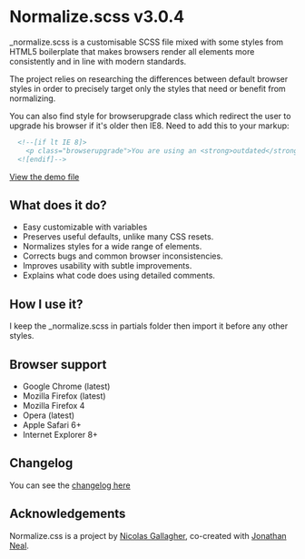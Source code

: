 # Normalize.scss v3.0.4

_normalize.scss is a customisable SCSS file mixed with some styles from HTML5
boilerplate that makes browsers render all elements more consistently and in
line with modern standards.

The project relies on researching the differences between default browser
styles in order to precisely target only the styles that need or benefit from
normalizing.

You can also find style for browserupgrade class which redirect the user to
upgrade his browser if it's older then IE8. Need to add this to your markup:

```html
  <!--[if lt IE 8]>
    <p class="browserupgrade">You are using an <strong>outdated</strong> browser. Please <a href="http://browsehappy.com/">upgrade your browser</a> to improve your experience.</p>
  <![endif]-->
```

[View the demo file](http://mariusmateoc.github.io/normalize.scss/index.html)


## What does it do?

* Easy customizable with variables
* Preserves useful defaults, unlike many CSS resets.
* Normalizes styles for a wide range of elements.
* Corrects bugs and common browser inconsistencies.
* Improves usability with subtle improvements.
* Explains what code does using detailed comments.


## How I use it?

I keep the _normalize.scss in partials folder then import it before any
other styles.

## Browser support

* Google Chrome (latest)
* Mozilla Firefox (latest)
* Mozilla Firefox 4
* Opera (latest)
* Apple Safari 6+
* Internet Explorer 8+


## Changelog

You can see the [changelog here](https://github.com/necolas/normalize.css/blob/3.0.1/CHANGELOG.md)


## Acknowledgements

Normalize.css is a project by [Nicolas Gallagher](https://github.com/necolas),
co-created with [Jonathan Neal](https://github.com/jonathantneal).
